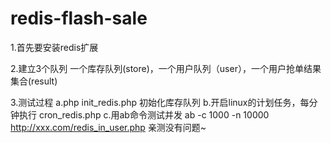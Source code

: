 # redis-flash-sale
1.首先要安装redis扩展

2.建立3个队列
  一个库存队列(store)，一个用户队列（user），一个用户抢单结果集合(result)

3.测试过程
  a.php init_redis.php
    初始化库存队列
  b.开启linux的计划任务，每分钟执行 cron_redis.php
  c.用ab命令测试并发  ab -c 1000 -n 10000 http://xxx.com/redis_in_user.php
    亲测没有问题~
